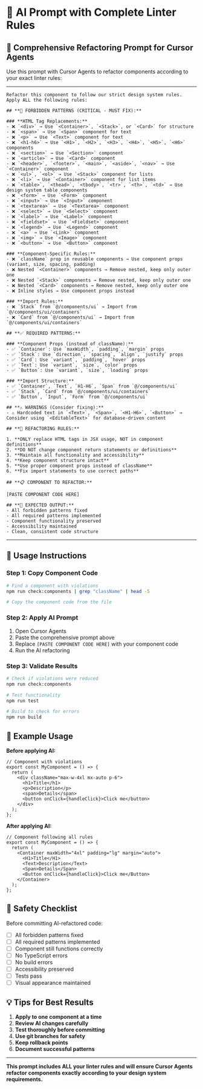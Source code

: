 # 🤖 **AI Prompt with Complete Linter Rules**

## **🎯 Comprehensive Refactoring Prompt for Cursor Agents**

Use this prompt with Cursor Agents to refactor components according to your exact linter rules:

---

```
Refactor this component to follow our strict design system rules. Apply ALL the following rules:

## **🚫 FORBIDDEN PATTERNS (CRITICAL - MUST FIX):**

### **HTML Tag Replacements:**
- ❌ `<div>` → Use `<Container>`, `<Stack>`, or `<Card>` for structure
- ❌ `<span>` → Use `<Span>` component for text
- ❌ `<p>` → Use `<Text>` component for text
- ❌ `<h1-h6>` → Use `<H1>`, `<H2>`, `<H3>`, `<H4>`, `<H5>`, `<H6>` components
- ❌ `<section>` → Use `<Section>` component
- ❌ `<article>` → Use `<Card>` component
- ❌ `<header>`, `<footer>`, `<main>`, `<aside>`, `<nav>` → Use `<Container>` component
- ❌ `<ul>`, `<ol>` → Use `<Stack>` component for lists
- ❌ `<li>` → Use `<Container>` component for list items
- ❌ `<table>`, `<thead>`, `<tbody>`, `<tr>`, `<th>`, `<td>` → Use design system table components
- ❌ `<form>` → Use `<Form>` component
- ❌ `<input>` → Use `<Input>` component
- ❌ `<textarea>` → Use `<Textarea>` component
- ❌ `<select>` → Use `<Select>` component
- ❌ `<label>` → Use `<Label>` component
- ❌ `<fieldset>` → Use `<Fieldset>` component
- ❌ `<legend>` → Use `<Legend>` component
- ❌ `<a>` → Use `<Link>` component
- ❌ `<img>` → Use `<Image>` component
- ❌ `<button>` → Use `<Button>` component

### **Component-Specific Rules:**
- ❌ `className` prop in reusable components → Use component props (variant, size, spacing, padding)
- ❌ Nested `<Container>` components → Remove nested, keep only outer one
- ❌ Nested `<Stack>` components → Remove nested, keep only outer one
- ❌ Nested `<Card>` components → Remove nested, keep only outer one
- ❌ Inline styles → Use component props instead

### **Import Rules:**
- ❌ `Stack` from `@/components/ui` → Import from `@/components/ui/containers`
- ❌ `Card` from `@/components/ui` → Import from `@/components/ui/containers`

## **✅ REQUIRED PATTERNS:**

### **Component Props (instead of className):**
- ✅ `Container`: Use `maxWidth`, `padding`, `margin` props
- ✅ `Stack`: Use `direction`, `spacing`, `align`, `justify` props
- ✅ `Card`: Use `variant`, `padding`, `hover` props
- ✅ `Text`: Use `variant`, `size`, `color` props
- ✅ `Button`: Use `variant`, `size`, `loading` props

### **Import Structure:**
- ✅ `Container`, `Text`, `H1-H6`, `Span` from `@/components/ui`
- ✅ `Stack`, `Card` from `@/components/ui/containers`
- ✅ `Button`, `Input`, `Form` from `@/components/ui`

## **⚠️ WARNINGS (Consider fixing):**
- ⚠️ Hardcoded text in `<Text>`, `<Span>`, `<H1-H6>`, `<Button>` → Consider using `<EditableText>` for database-driven content

## **🔧 REFACTORING RULES:**

1. **ONLY replace HTML tags in JSX usage, NOT in component definitions**
2. **DO NOT change component return statements or definitions**
3. **Maintain all functionality and accessibility**
4. **Keep component structure intact**
5. **Use proper component props instead of className**
6. **Fix import statements to use correct paths**

## **📋 COMPONENT TO REFACTOR:**

[PASTE COMPONENT CODE HERE]

## **🎯 EXPECTED OUTPUT:**
- All forbidden patterns fixed
- All required patterns implemented
- Component functionality preserved
- Accessibility maintained
- Clean, consistent code structure
```

---

## **🔧 Usage Instructions**

### **Step 1: Copy Component Code**
```bash
# Find a component with violations
npm run check:components | grep "className" | head -5

# Copy the component code from the file
```

### **Step 2: Apply AI Prompt**
1. Open Cursor Agents
2. Paste the comprehensive prompt above
3. Replace `[PASTE COMPONENT CODE HERE]` with your component code
4. Run the AI refactoring

### **Step 3: Validate Results**
```bash
# Check if violations were reduced
npm run check:components

# Test functionality
npm run test

# Build to check for errors
npm run build
```

## **🎯 Example Usage**

**Before applying AI:**
```tsx
// Component with violations
export const MyComponent = () => {
  return (
    <div className="max-w-4xl mx-auto p-6">
      <h1>Title</h1>
      <p>Description</p>
      <span>Details</span>
      <button onClick={handleClick}>Click me</button>
    </div>
  );
};
```

**After applying AI:**
```tsx
// Component following all rules
export const MyComponent = () => {
  return (
    <Container maxWidth="4xl" padding="lg" margin="auto">
      <H1>Title</H1>
      <Text>Description</Text>
      <Span>Details</Span>
      <Button onClick={handleClick}>Click me</Button>
    </Container>
  );
};
```

## **🚨 Safety Checklist**

Before committing AI-refactored code:
- [ ] All forbidden patterns fixed
- [ ] All required patterns implemented
- [ ] Component still functions correctly
- [ ] No TypeScript errors
- [ ] No build errors
- [ ] Accessibility preserved
- [ ] Tests pass
- [ ] Visual appearance maintained

## **💡 Tips for Best Results**

1. **Apply to one component at a time**
2. **Review AI changes carefully**
3. **Test thoroughly before committing**
4. **Use git branches for safety**
5. **Keep rollback points**
6. **Document successful patterns**

---

**This prompt includes ALL your linter rules and will ensure Cursor Agents refactor components exactly according to your design system requirements.** 